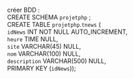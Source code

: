 créer BDD :  
CREATE SCHEMA `projetphp` ;  
CREATE TABLE `projetphp`.`tnews` (  
  `idNews` INT NOT NULL AUTO_INCREMENT,  
  `heure` TIME NULL,  
  `site` VARCHAR(45) NULL,  
  `nom` VARCHAR(100) NULL,  
  `description` VARCHAR(500) NULL,  
  PRIMARY KEY (`idNews`));  
